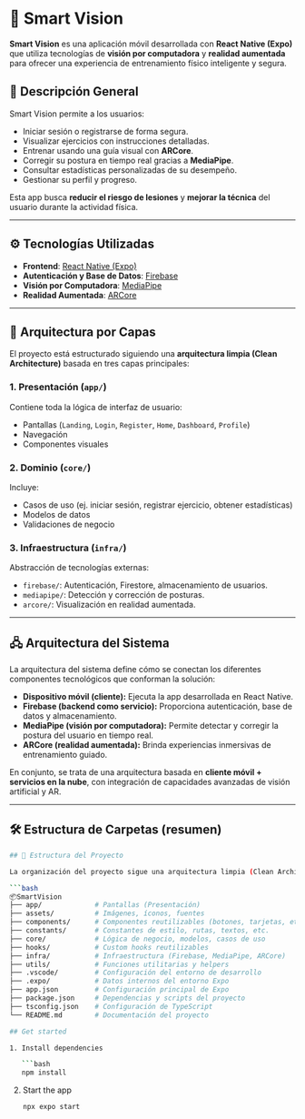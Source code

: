 # 🧠 Smart Vision

**Smart Vision** es una aplicación móvil desarrollada con **React Native (Expo)** que utiliza tecnologías de **visión por computadora** y **realidad aumentada** para ofrecer una experiencia de entrenamiento físico inteligente y segura.

## 🚀 Descripción General

Smart Vision permite a los usuarios:

- Iniciar sesión o registrarse de forma segura.
- Visualizar ejercicios con instrucciones detalladas.
- Entrenar usando una guía visual con **ARCore**.
- Corregir su postura en tiempo real gracias a **MediaPipe**.
- Consultar estadísticas personalizadas de su desempeño.
- Gestionar su perfil y progreso.

Esta app busca **reducir el riesgo de lesiones** y **mejorar la técnica** del usuario durante la actividad física.

---

## ⚙️ Tecnologías Utilizadas

- **Frontend**: [React Native (Expo)](https://expo.dev/)
- **Autenticación y Base de Datos**: [Firebase](https://firebase.google.com/)
- **Visión por Computadora**: [MediaPipe](https://mediapipe.dev/)
- **Realidad Aumentada**: [ARCore](https://developers.google.com/ar)

---

## 🧱 Arquitectura por Capas

El proyecto está estructurado siguiendo una **arquitectura limpia (Clean Architecture)** basada en tres capas principales:

### 1. **Presentación (`app/`)**

Contiene toda la lógica de interfaz de usuario:

- Pantallas (`Landing`, `Login`, `Register`, `Home`, `Dashboard`, `Profile`)
- Navegación
- Componentes visuales

### 2. **Dominio (`core/`)**

Incluye:

- Casos de uso (ej. iniciar sesión, registrar ejercicio, obtener estadísticas)
- Modelos de datos
- Validaciones de negocio

### 3. **Infraestructura (`infra/`)**

Abstracción de tecnologías externas:

- `firebase/`: Autenticación, Firestore, almacenamiento de usuarios.
- `mediapipe/`: Detección y corrección de posturas.
- `arcore/`: Visualización en realidad aumentada.

---

## 🖧 Arquitectura del Sistema

La arquitectura del sistema define cómo se conectan los diferentes componentes tecnológicos que conforman la solución:

- **Dispositivo móvil (cliente):** Ejecuta la app desarrollada en React Native.
- **Firebase (backend como servicio):** Proporciona autenticación, base de datos y almacenamiento.
- **MediaPipe (visión por computadora):** Permite detectar y corregir la postura del usuario en tiempo real.
- **ARCore (realidad aumentada):** Brinda experiencias inmersivas de entrenamiento guiado.

En conjunto, se trata de una arquitectura basada en **cliente móvil + servicios en la nube**, con integración de capacidades avanzadas de visión artificial y AR.

---

## 🛠️ Estructura de Carpetas (resumen)

````bash
## 📁 Estructura del Proyecto

La organización del proyecto sigue una arquitectura limpia (Clean Architecture) con separación por capas:

```bash
📦SmartVision
├── app/             # Pantallas (Presentación)
├── assets/          # Imágenes, íconos, fuentes
├── components/      # Componentes reutilizables (botones, tarjetas, etc.)
├── constants/       # Constantes de estilo, rutas, textos, etc.
├── core/            # Lógica de negocio, modelos, casos de uso
├── hooks/           # Custom hooks reutilizables
├── infra/           # Infraestructura (Firebase, MediaPipe, ARCore)
├── utils/           # Funciones utilitarias y helpers
├── .vscode/         # Configuración del entorno de desarrollo
├── .expo/           # Datos internos del entorno Expo
├── app.json         # Configuración principal de Expo
├── package.json     # Dependencias y scripts del proyecto
├── tsconfig.json    # Configuración de TypeScript
└── README.md        # Documentación del proyecto

## Get started

1. Install dependencies

   ```bash
   npm install
````

2. Start the app

   ```bash
   npx expo start
   ```

